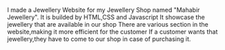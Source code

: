 I made a Jewellery Website for my Jewellery Shop named "Mahabir Jewellery".
It is builded by HTML,CSS and Javascript
It showcase the jewellery that are available in our shop
There are various section in the website,making it more efficient for the customer
If a customer wants that jewellery,they have to come to our shop in case of purchasing it.
